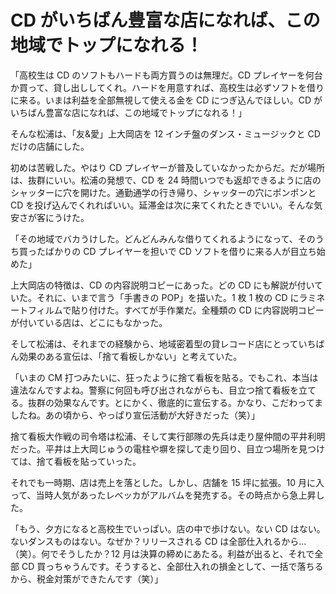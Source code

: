 # CD がいちばん豊富な店になれば、この地域でトップになれる！

「高校生は CD のソフトもハードも両方買うのは無理だ。CD プレイヤーを何台か買って、貸し出ししてくれ。ハードを用意すれば、高校生は必ずソフトを借りに来る。いまは利益を全部無視して使える金を CD につぎ込んでほしい。CD がいちばん豊富な店になれば、この地域でトップになれる！」

そんな松浦は、「友&愛」上大岡店を 12 インチ盤のダンス・ミュージックと CD だけの店舗にした。

初めは苦戦した。やはり CD プレイヤーが普及していなかったからだ。だが場所は、抜群にいい。松浦の発想で、CD を 24 時間いつでも返却できるように店のシャッターに穴を開けた。通勤通学の行き帰り、シャッターの穴にポンポンと CD を投げ込んでくれればいい。延滞金は次に来てくれたときでいい。そんな気安さが客にうけた。

「その地域でバカうけした。どんどんみんな借りてくれるようになって、そのうち買ったばかりの CD プレイヤーを担いで CD ソフトを借りに来る人が目立ち始めた」

上大岡店の特徴は、CD の内容説明コピーにあった。どの CD にも解説が付いていた。それに、いまで言う「手書きの POP」を描いた。1 枚 1 枚の CD にラミネートフィルムで貼り付けた。すべてが手作業だ。全種類の CD に内容説明コピーが付いている店は、どこにもなかった。

そして松浦は、それまでの経験から、地域密着型の貸レコード店にとっていちばん効果のある宣伝は、「捨て看板しかない」と考えていた。

「いまの CM 打つみたいに、狂ったように捨て看板を貼る。でもこれ、本当は違法なんですよね。警察に何回も呼び出されながらも、目立つ捨て看板を立てる。抜群の効果なんです。とにかく、徹底的に宣伝する。かなり、こだわってましたね。あの頃から、やっぱり宣伝活動が大好きだった（笑）」

捨て看板大作戦の司令塔は松浦、そして実行部隊の先兵は走り屋仲間の平井利明だった。平井は上大岡じゅうの電柱や塀を探して走り回り、目立つ場所を見つけては、捨て看板を貼っていった。

それでも一時期、店は売上を落とした。しかし、店舗を 15 坪に拡張。10 月に入って、当時人気があったレベッカがアルバムを発売する。その時点から急上昇した。

「もう、夕方になると高校生でいっぱい。店の中で歩けない。ない CD はない。ないダンスものはない。なぜか？リリースされる CD は全部仕入れるから...（笑）。何でそうしたか？12 月は決算の締めにあたる。利益が出ると、それで全部 CD 買っちゃうんです。そうすると、全部仕入れの損金として、一括で落ちるから、税金対策ができたんです（笑）」
